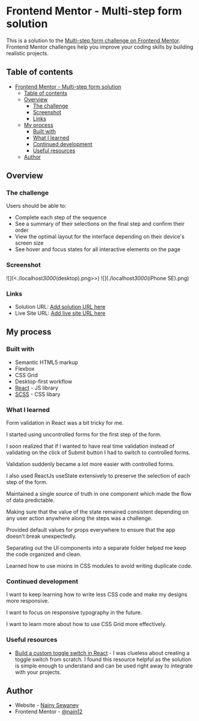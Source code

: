 # Frontend Mentor - Multi-step form solution

This is a solution to the [Multi-step form challenge on Frontend Mentor](https://www.frontendmentor.io/challenges/multistep-form-YVAnSdqQBJ). Frontend Mentor challenges help you improve your coding skills by building realistic projects.

## Table of contents

- [Frontend Mentor - Multi-step form solution](#frontend-mentor---multi-step-form-solution)
  - [Table of contents](#table-of-contents)
  - [Overview](#overview)
    - [The challenge](#the-challenge)
    - [Screenshot](#screenshot)
    - [Links](#links)
  - [My process](#my-process)
    - [Built with](#built-with)
    - [What I learned](#what-i-learned)
    - [Continued development](#continued-development)
    - [Useful resources](#useful-resources)
  - [Author](#author)

## Overview

### The challenge

Users should be able to:

- Complete each step of the sequence
- See a summary of their selections on the final step and confirm their order
- View the optimal layout for the interface depending on their device's screen size
- See hover and focus states for all interactive elements on the page

### Screenshot

![](<./localhost*3000*(desktop).png>>)
![](./localhost*3000*(iPhone SE).png)

### Links

- Solution URL: [Add solution URL here](https://github.com/nain12/multi-step-form)
- Live Site URL: [Add live site URL here](https://multi-step-form-nain12.vercel.app/)

## My process

### Built with

- Semantic HTML5 markup
- Flexbox
- CSS Grid
- Desktop-first workflow
- [React](https://reactjs.org/) - JS library
- [SCSS](https://sass-lang.com/) - CSS libary

### What I learned

Form validation in React was a bit tricky for me.

I started using uncontrolled forms for the first step of the form.

I soon realized that if I wanted to have real time validation instead of validating on the click of Submit button I had to switch to controlled forms.

Validation suddenly became a lot more easier with controlled forms.

I also used ReactJs useState extensively to preserve the selection of each step of the form.

Maintained a single source of truth in one component which made the flow of data predictable.

Making sure that the value of the state remained consistent depending on any user action anywhere along the steps was a challenge.

Provided default values for props everywhere to ensure that the app doesn't break unexpectedly.

Separating out the UI components into a separate folder helped me keep the code organized and clean.

Learned how to use mixins in CSS modules to avoid writing duplicate code.

### Continued development

I want to keep learning how to write less CSS code and make my designs more responsive.

I want to focus on responsive typography in the future.

I want to learn more about how to use CSS Grid more effectively.

### Useful resources

- [Build a custom toggle switch in React](https://w3collective.com/react-toggle-switch-component/) - I was clueless about creating a toggle switch from scratch. I found this resource helpful as the solution is simple enough to understand and can be used right away to integrate with your projects.

## Author

- Website - [Nainy Sewaney](https://www.nainysewaney.com)
- Frontend Mentor - [@nain12](https://www.frontendmentor.io/profile/nain12)
